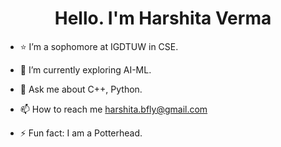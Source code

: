<!--[MasterHead](https://pbs.twimg.com/profile_banners/1520056527465639936/1657176091/1080x360)-->
<!--h1 align="center">Bonjour 😃</h1-->
<h1 align="center">Hello. I'm Harshita Verma</h1>
<!--<h3 align="center"> Python || ML</h3>
<!-- <img align="right" alt="image" width="400" src="https://wallpaperaccess.com/full/4767780.jpg">
 -->

<!--<p align="left"> <img src="https://komarev.com/ghpvc/?username=harshita-bfly&label=Profile%20views&color=0e75b6&style=flat" alt="harshita-bfly" /> </p>-->

<!--p align="left"> <a href="https://twitter.com/harshita_bfly" target="blank"><img src="https://img.shields.io/twitter/follow/harshita_bfly?logo=twitter&style=for-the-badge" alt="harshita_bfly" /></a> </p--> 

- :star: I’m a sophomore at IGDTUW in CSE.

- 🌱 I’m currently exploring AI-ML.

- 💬 Ask me about C++, Python.

- 📫 How to reach me harshita.bfly@gmail.com

- ⚡ Fun fact: I am a Potterhead.

